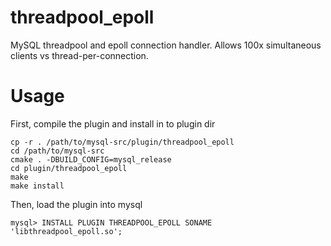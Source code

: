# threadpool_epoll
MySQL threadpool and epoll connection handler. Allows 100x simultaneous clients vs thread-per-connection.

# Usage

First, compile the plugin and install in to plugin dir

    cp -r . /path/to/mysql-src/plugin/threadpool_epoll
    cd /path/to/mysql-src
    cmake . -DBUILD_CONFIG=mysql_release
    cd plugin/threadpool_epoll
    make
    make install

Then, load the plugin into mysql

    mysql> INSTALL PLUGIN THREADPOOL_EPOLL SONAME 'libthreadpool_epoll.so';
